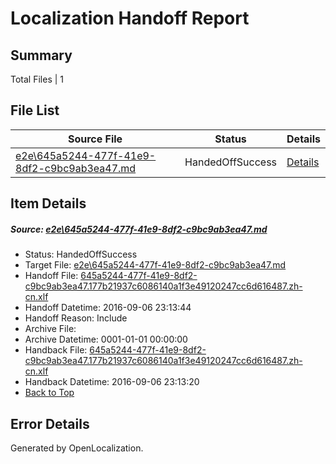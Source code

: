 # <a name='report-top'></a> Localization Handoff Report

## Summary
 Total Files | 1

## File List
 Source File | Status | Details 
 ----------- | ------ | ------- 
 [e2e\645a5244-477f-41e9-8df2-c9bc9ab3ea47.md](https://github.com/OpenLocalizationTestOrg/ol-test0/blob/beaa13ef3e5483f1c1da9f5f50e4d513f01776b9/e2e/645a5244-477f-41e9-8df2-c9bc9ab3ea47.md) | HandedOffSuccess | [Details](#cd8ac79814fc4ff58e2c465305396ab9b2f7d2511)

## Item Details
##### <a name='cd8ac79814fc4ff58e2c465305396ab9b2f7d2511'></a> Source: [e2e\645a5244-477f-41e9-8df2-c9bc9ab3ea47.md](https://github.com/OpenLocalizationTestOrg/ol-test0/blob/beaa13ef3e5483f1c1da9f5f50e4d513f01776b9/e2e/645a5244-477f-41e9-8df2-c9bc9ab3ea47.md)
* Status: HandedOffSuccess
* Target File: [e2e\645a5244-477f-41e9-8df2-c9bc9ab3ea47.md](https://github.com/OpenLocalizationTestOrg/ol-test0-zhcn/blob/5bd4fa5d42dc047217cdb38d021b220ee3509b2f/e2e/645a5244-477f-41e9-8df2-c9bc9ab3ea47.md)
* Handoff File: [645a5244-477f-41e9-8df2-c9bc9ab3ea47.177b21937c6086140a1f3e49120247cc6d616487.zh-cn.xlf](https://github.com/OpenLocalizationTestOrg/ol-test0-handoff/blob/418aa544d8e17a3e7b93159561f29c12f3cc70a4/ol-handoff/OpenLocalizationTestOrg/ol-test0-zhcn/ci/ht/645a5244-477f-41e9-8df2-c9bc9ab3ea47.177b21937c6086140a1f3e49120247cc6d616487.zh-cn.xlf)
* Handoff Datetime: 2016-09-06 23:13:44
* Handoff Reason: Include
* Archive File: 
* Archive Datetime: 0001-01-01 00:00:00
* Handback File: [645a5244-477f-41e9-8df2-c9bc9ab3ea47.177b21937c6086140a1f3e49120247cc6d616487.zh-cn.xlf](https://github.com/OpenLocalizationTestOrg/ol-test0-handback/blob/3dfbda8688389a3ca5bcc9945e14744cb34c5b75/ol-handback/OpenLocalizationTestOrg/ol-test0-zhcn/ci/ht/645a5244-477f-41e9-8df2-c9bc9ab3ea47.177b21937c6086140a1f3e49120247cc6d616487.zh-cn.xlf)
* Handback Datetime: 2016-09-06 23:13:20
* [Back to Top](#report-top)


## Error Details

Generated by OpenLocalization.
